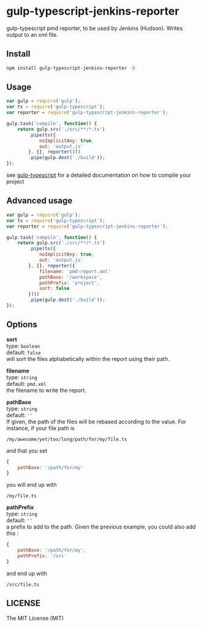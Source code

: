 # gulp-typescript-jenkins-reporter
gulp-typescript pmd reporter, to be used by Jenkins (Hudson). Writes output to an xml file.

## Install
```bash
npm install gulp-typescript-jenkins-reporter -D
```

## Usage
```javascript
var gulp = require('gulp');
var ts = require('gulp-typescript');
var reporter = require('gulp-typescript-jenkins-reporter');

gulp.task('compile', function() {
	return gulp.src('./src/**/*.ts')
		.pipe(ts({
			noImplicitAny: true,
			out: 'output.js'
		}, {}, reporter()))
		.pipe(gulp.dest('./build'));
});
```

see [gulp-typescript](https://www.npmjs.com/package/gulp-typescript) for a detailed documentation on how to compile 
your project

## Advanced usage
```javascript
var gulp = require('gulp');
var ts = require('gulp-typescript');
var reporter = require('gulp-typescript-jenkins-reporter');

gulp.task('compile', function() {
	return gulp.src('./src/**/*.ts')
		.pipe(ts({
			noImplicitAny: true,
			out: 'output.js'
		}, {}, reporter({
		    filename: 'pmd-report.xml'
		    pathBase: '/workspace',
		    pathPrefix: 'project',
		    sort: false
		})))
		.pipe(gulp.dest('./build'));
});
```

## Options

**sort**  
type: `boolean`  
default: `false`  
will sort the files alphabetically within the report using their path.

**filename**  
type: `string`  
default: `pmd.xml`  
the filename to write the report.

**pathBase**  
type: `string`  
default: `''`  
If given, the path of the files will be rebased according to the value. For instance, if your file path is
```
/my/awesome/yet/too/long/path/for/my/file.ts
```
and that you set 
```javascript
{
    pathBase: '/path/for/my'
}
```
you will end up with
```
/my/file.ts
```

**pathPrefix**  
type: `string`  
default: `''`  
a prefix to add to the path. Given the previous example, you could also add this :
```javascript
{
    pathBase: '/path/for/my',
    pathPrefix: '/src'
}
```
and end up with
```
/src/file.ts
```

## LICENSE

The MIT License (MIT)